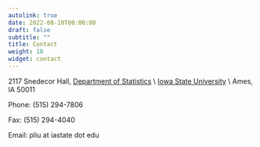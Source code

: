 ```yaml
---
autolink: true
date: 2022-08-10T00:00:00
draft: false
subtitle: ""
title: Contact
weight: 10
widget: contact
---
```


2117 Snedecor Hall, [Department of Statistics](http://stat.iastate.edu/) \\
[Iowa State University](http://www.iastate.edu/) \\
Ames, IA 50011


Phone: (515) 294-7806

Fax: (515) 294-4040

Email: pliu at iastate dot edu


